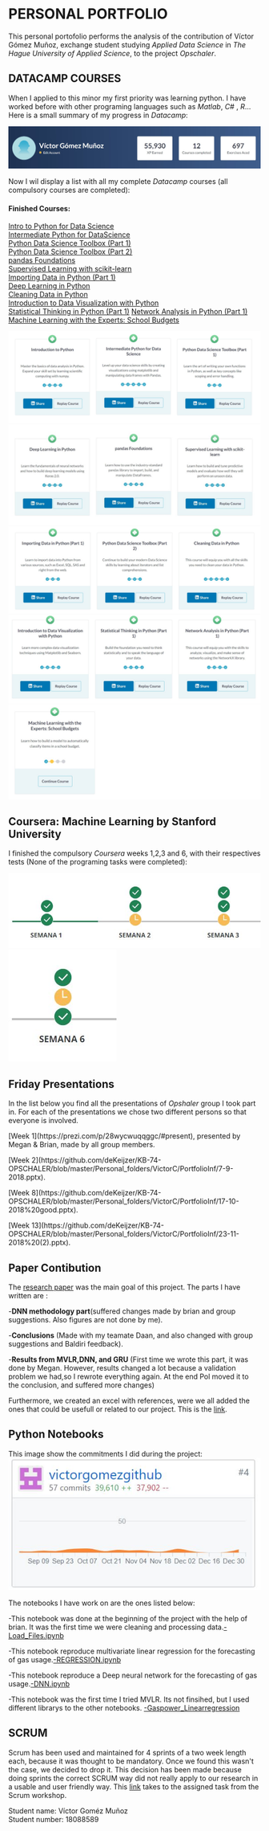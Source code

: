 # PERSONAL PORTFOLIO

This personal portofolio performs the analysis of the contribution of Víctor Gómez Muñoz, exchange student studying *Applied Data Science* in *The Hague University of Applied Science*, to the project *Opschaler*. 

## DATACAMP COURSES

When I applied to this minor my first priority was learning python. I have worked before with other programing languages such as *Matlab*, *C#* , *R*... Here is a small summary of my progress in *Datacamp*:

<img src="https://github.com/deKeijzer/KB-74-OPSCHALER/blob/master/Personal_folders/VictorC/PortfolioInf/datacamp.jpg">

Now I wil display a list with all my complete *Datacamp* courses (all compulsory courses are completed):

#### Finished Courses:

[Intro to Python for Data Science](https://www.datacamp.com/courses/intro-to-python-for-data-science)  
[Intermediate Python for DataScience](https://www.datacamp.com/courses/intermediate-python-for-data-science)  
[Python Data Science Toolbox (Part 1)](https://www.datacamp.com/courses/python-data-science-toolbox-part-1)  
[Python Data Science Toolbox (Part 2)](https://www.datacamp.com/courses/python-data-science-toolbox-part-2)  
[pandas Foundations](https://www.datacamp.com/courses/pandas-foundations)  
[Supervised Learning with scikit-learn](https://www.datacamp.com/courses/supervised-learning-with-scikit-learn)  
[Importing Data in Python (Part 1)](https://www.datacamp.com/courses/importing-data-in-python-part-1)  
[Deep Learning in Python](https://www.datacamp.com/courses/deep-learning-in-python)  
[Cleaning Data in Python](https://www.datacamp.com/courses/cleaning-data-in-python)  
[Introduction to Data Visualization with Python](https://www.datacamp.com/courses/introduction-to-data-visualization-with-python)  
[Statistical Thinking in Python (Part 1)](https://www.datacamp.com/courses/statistical-thinking-in-python-part-1) 
[Network Analysis in Python (Part 1)](https://www.datacamp.com/courses/network-analysis-in-python-part-1)  
[Machine Learning with the Experts: School Budgets](https://www.datacamp.com/courses/machine-learning-with-the-experts-school-budgets)  


![Parte 1](https://github.com/deKeijzer/KB-74-OPSCHALER/blob/master/Personal_folders/VictorC/PortfolioInf/courses1.jpg)
![Parte 2](https://github.com/deKeijzer/KB-74-OPSCHALER/blob/master/Personal_folders/VictorC/PortfolioInf/courses2.jpg)
![Parte 3](https://github.com/deKeijzer/KB-74-OPSCHALER/blob/master/Personal_folders/VictorC/PortfolioInf/courses3.jpg)
![Parte 4](https://github.com/deKeijzer/KB-74-OPSCHALER/blob/master/Personal_folders/VictorC/PortfolioInf/courses4.jpg)
![Parte 5](https://github.com/deKeijzer/KB-74-OPSCHALER/blob/master/Personal_folders/VictorC/PortfolioInf/courses5.jpg)


## Coursera: Machine Learning by Stanford University

I finished the compulsory *Coursera* weeks 1,2,3 and 6, with their respectives tests (None of the programing tasks were completed):

<img src="https://github.com/deKeijzer/KB-74-OPSCHALER/blob/master/Personal_folders/VictorC/PortfolioInf/coursera1.JPG">
<img src="https://github.com/deKeijzer/KB-74-OPSCHALER/blob/master/Personal_folders/VictorC/PortfolioInf/coursera2.JPG">


## Friday Presentations

In the list below you find all the presentations of *Opshaler* group I took part in. For each of the presentations we chose two different persons so that everyone is involved.

<p>[Week 1](https://prezi.com/p/28wycwuqqggc/#present), presented by Megan & Brian, made by all group members.</p>
<p>[Week 2](https://github.com/deKeijzer/KB-74-OPSCHALER/blob/master/Personal_folders/VictorC/PortfolioInf/7-9-2018.pptx).</p>   
<p>[Week 8](https://github.com/deKeijzer/KB-74-OPSCHALER/blob/master/Personal_folders/VictorC/PortfolioInf/17-10-2018%20good.pptx).</p>
<p>[Week 13](https://github.com/deKeijzer/KB-74-OPSCHALER/blob/master/Personal_folders/VictorC/PortfolioInf/23-11-2018%20(2).pptx).</p> 

## Paper Contibution

The [research paper](https://github.com/deKeijzer/KB-74-OPSCHALER/blob/master/Personal_folders/VictorC/PortfolioInf/paper.pdf) was the main goal of this project. The parts I have written are :

<p>-<b>DNN methodology part</b>(suffered changes made by brian and group suggestions. Also figures are not done by me).</p>
<p>-<b>Conclusions</b> (Made with my teamate Daan, and also changed with group suggestions and Baldiri feedback).</p>
<p>-<b>Results from MVLR,DNN, and GRU</b> (First time we wrote this part, it was done by Megan. However, results changed a lot because a validation problem we had,so I rewrote everything again. At the end Pol moved it to the conclusion, and suffered more changes)</p>


Furthermore, we created an excel with references, were we all added the ones that could be usefull or related to our project.
This is the [link](https://github.com/deKeijzer/KB-74-OPSCHALER/blob/master/Personal_folders/VictorC/PortfolioInf/References.xlsx).

## Python Notebooks

This image show the commitments I did during the project:
<img src="https://github.com/deKeijzer/KB-74-OPSCHALER/blob/master/Personal_folders/VictorC/PortfolioInf/github.JPG">


The notebooks I have work on are the ones listed below:

-This notebook was done at the beginning of the project with the help of brian. It was the first time we were cleaning and processing data.[-Load_Files.ipynb](https://github.com/deKeijzer/KB-74-OPSCHALER/blob/master/Personal_folders/VictorC/Load_Files.ipynb)

-This notebook reproduce multivariate linear regression for the forecasting of gas usage.[-REGRESSION.ipynb](https://github.com/deKeijzer/KB-74-OPSCHALER/blob/master/Personal_folders/VictorC/REGRESSION/REGRESSION.ipynb)

-This notebook reproduce a Deep neural network for the forecasting of gas usage.[-DNN.ipynb](https://github.com/deKeijzer/KB-74-OPSCHALER/blob/master/Personal_folders/VictorC/NEURAL/DNN.ipynb)

-This notebook was the first time I tried MVLR. Its not finsihed, but I used different librarys to the other notebooks.
[-Gaspower_Linearregression](https://github.com/deKeijzer/KB-74-OPSCHALER/blob/master/Personal_folders/VictorC/REGRESSION/gaspower_linearregression.ipynb)

## SCRUM 

Scrum has been used and maintained for 4 sprints of a two week length each, because it was thought to be mandatory. Once we found this wasn't the case, we decided to drop it. This decision has been made because doing sprints the correct SCRUM way did not really apply to our research in a usable and user friendly way. This [link](https://github.com/deKeijzer/KB-74-OPSCHALER/blob/master/Personal_folders/VictorC/PortfolioInf/SCRUM%20ESSAY.docx) takes to the assigned task from the Scrum workshop.


Student name: Víctor Goméz Muñoz  
Student number: 18088589
